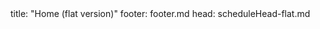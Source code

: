 <frontmatter>
title: "Home (flat version)"
footer: footer.md
head: scheduleHead-flat.md
</frontmatter>

<include src="schedule/index-flat.md" />
